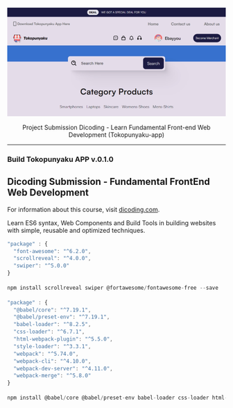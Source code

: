 <p align="center">
  <a href="https://github.com/ebayyou/tokopunyaku-app" target="_blank">
      <img alt="Sneakpeek Project" src="https://raw.githubusercontent.com/ebayyou/tokopunyaku-app/main/src/image/sneakpeek-project.png" width="550" height="250" style="max-width: 100%;">
  </a>
</p>

<p align="center">
  Project Submission Dicoding - Learn Fundamental Front-end Web Development (Tokopunyaku-app) 
</p>

---

### Build Tokopunyaku APP v.0.1.0

## Dicoding Submission - Fundamental FrontEnd Web Development

For information about this course, visit [dicoding.com](https://www.dicoding.com/academies/163).

Learn ES6 syntax, Web Components and Build Tools in building websites with simple, reusable and optimized techniques.

```js
"package" : {
  "font-awesome": "^6.2.0",
  "scrollreveal": "^4.0.0",
  "swiper": "^5.0.0"
}

npm install scrollreveal swiper @fortawesome/fontawesome-free --save

"package" : {
  "@babel/core": "^7.19.1",
  "@babel/preset-env": "^7.19.1",
  "babel-loader": "^8.2.5",
  "css-loader": "^6.7.1",
  "html-webpack-plugin": "^5.5.0",
  "style-loader": "^3.3.1",
  "webpack": "^5.74.0",
  "webpack-cli": "^4.10.0",
  "webpack-dev-server": "^4.11.0",
  "webpack-merge": "^5.8.0"
}

npm install @babel/core @babel/preset-env babel-loader css-loader html-webpack-plugin style-loader webpack webpack-cli webpack-dev-server webpack-merge --save-dev
```

